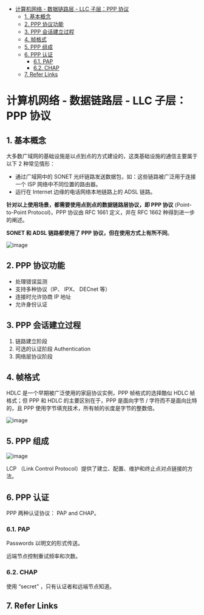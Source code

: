 - [计算机网络 - 数据链路层 - LLC 子层：PPP 协议](#计算机网络---数据链路层---llc-子层ppp-协议)
  - [1. 基本概念](#1-基本概念)
  - [2. PPP 协议功能](#2-ppp-协议功能)
  - [3. PPP 会话建立过程](#3-ppp-会话建立过程)
  - [4. 帧格式](#4-帧格式)
  - [5. PPP 组成](#5-ppp-组成)
  - [6. PPP 认证](#6-ppp-认证)
    - [6.1. PAP](#61-pap)
    - [6.2. CHAP](#62-chap)
  - [7. Refer Links](#7-refer-links)

# 计算机网络 - 数据链路层 - LLC 子层：PPP 协议

## 1. 基本概念

大多数广域网的基础设施是以点到点的方式建设的，这类基础设施的通信主要属于以下 2 种常见情形：
- 通过广域网中的 SONET 光纤链路发送数据包，如：这些链路被广泛用于连接一个 ISP 网络中不同位置的路由器。
- 运行在 Internet 边缘的电话网络本地链路上的 ADSL 链路。

**针对以上使用场景，都需要使用点到点的数据链路层协议，即 PPP 协议** (Point-to-Point Protocol)，PPP 协议由 RFC 1661 定义，并在 RFC 1662 种得到进一步的阐述。

**SONET 和 ADSL 链路都使用了 PPP 协议，但在使用方式上有所不同**。

![image](http://img.cdn.firejq.com/jpg/2018/6/10/5fbd47a7ed3599d28604a9d39265a138.jpg)

## 2. PPP 协议功能

- 处理错误监测
- 支持多种协议（IP、 IPX、 DECnet 等）
- 连接时允许协商 IP 地址
- 允许身份认证

## 3. PPP 会话建立过程

1. 链路建立阶段
1. 可选的认证阶段 Authentication
1. 网络层协议阶段

## 4. 帧格式

HDLC 是一个早期被广泛使用的家庭协议实例，PPP 帧格式的选择酷似 HDLC 帧格式；但 PPP 和 HDLC 的主要区别在于，PPP 是面向字节 / 字符而不是面向比特的，且 PPP 使用字节填充技术，所有帧的长度是字节的整数倍。

![image](http://img.cdn.firejq.com/jpg/2018/6/10/95d0a612cb7c1894f0797e7a1d0811c9.jpg)

## 5. PPP 组成

![image](http://img.cdn.firejq.com/jpg/2018/6/10/493af0b3b20cdeb3c179f9ec2fa84b2c.jpg)

LCP （Link Control Protocol）提供了建立、配置、维护和终止点对点链接的方法。

## 6. PPP 认证

PPP 两种认证协议： PAP and CHAP。

### 6.1. PAP

Passwords 以明文的形式传送。

远端节点控制重试频率和次数。

### 6.2. CHAP

使用 “secret” ，只有认证者和远端节点知道。

## 7. Refer Links
